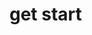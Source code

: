 <!--
 * @Author: 崔浩然
 * @Email：cuihaoran@gmail.com
 * @Date: 2022-10-21 07:41:57
 * @Description: 页面/组件/功能的描述
 * @FilePath: /renekton-ui/docs/getting-started.md
-->
# get start
